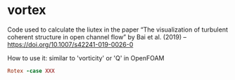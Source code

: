 # vortex

Code used to calculate the liutex in the paper “The visualization of turbulent coherent structure in open channel flow” by Bai et al. (2019) – https://doi.org/10.1007/s42241-019-0026-0

How to use it: similar to 'vorticity' or 'Q' in OpenFOAM
```ruby
Rotex -case XXX
```
